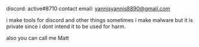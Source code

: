 discord: active#8710
contact email: yannisyannis8890@gmail.com

i make tools for discord and other things
sometimes i make malware but it is private since i dont intend it to be used for harm.

also you can call me Matt
